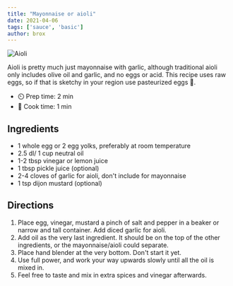 ```yaml
---
title: "Mayonnaise or aioli"
date: 2021-04-06
tags: ['sauce', 'basic']
author: brox
---
```


![Aioli](/pix/mayonnaise-or-aioli.webp)

Aioli is pretty much just mayonnaise with garlic, although traditional aioli only includes olive oil and garlic, and no
eggs or acid. This recipe uses raw eggs, so if that is sketchy in your region use pasteurized eggs 🥚.

- ⏲️ Prep time: 2 min
- 🍳 Cook time: 1 min

## Ingredients

- 1 whole egg or 2 egg yolks, preferably at room temperature
- 2.5 dl/ 1 cup neutral oil
- 1-2 tbsp vinegar or lemon juice
- 1 tbsp pickle juice (optional)
- 2-4 cloves of garlic for aioli, don't include for mayonnaise
- 1 tsp dijon mustard (optional)

## Directions

1. Place egg, vinegar, mustard a pinch of salt and pepper in a beaker or narrow and tall container. Add diced garlic for
   aioli.
2. Add oil as the very last ingredient. It should be on the top of the other ingredients, or the mayonnaise/aioli could
   separate.
3. Place hand blender at the very bottom. Don't start it yet.
4. Use full power, and work your way upwards slowly until all the oil is mixed in.
5. Feel free to taste and mix in extra spices and vinegar afterwards.
